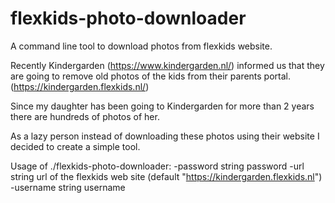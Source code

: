 # flexkids-photo-downloader
A command line tool to download photos from flexkids website.

Recently Kindergarden (https://www.kindergarden.nl/) informed us that they are going to remove
old photos of the kids from their parents portal. (https://kindergarden.flexkids.nl/)

Since my daughter has been going to Kindergarden for more than 2 years there are hundreds of photos of her.

As a lazy person instead of downloading these photos using their website I decided to create a simple tool.

Usage of ./flexkids-photo-downloader:
  -password string
        password
  -url string
        url of the flexkids web site (default "https://kindergarden.flexkids.nl")
  -username string
        username

